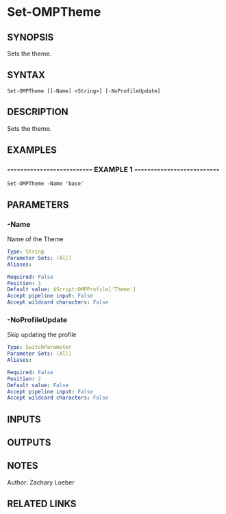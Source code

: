 ﻿---
external help file: OhMyPsh-help.xml
online version: https://www.github.com/zloeber/OhMyPsh
schema: 2.0.0
---

# Set-OMPTheme

## SYNOPSIS
Sets the theme.

## SYNTAX

```
Set-OMPTheme [[-Name] <String>] [-NoProfileUpdate]
```

## DESCRIPTION
Sets the theme.

## EXAMPLES

### -------------------------- EXAMPLE 1 --------------------------
```
Set-OMPTheme -Name 'base'
```

## PARAMETERS

### -Name
Name of the Theme

```yaml
Type: String
Parameter Sets: (All)
Aliases: 

Required: False
Position: 1
Default value: $Script:OMPProfile['Theme']
Accept pipeline input: False
Accept wildcard characters: False
```

### -NoProfileUpdate
Skip updating the profile

```yaml
Type: SwitchParameter
Parameter Sets: (All)
Aliases: 

Required: False
Position: 2
Default value: False
Accept pipeline input: False
Accept wildcard characters: False
```

## INPUTS

## OUTPUTS

## NOTES
Author: Zachary Loeber

## RELATED LINKS

